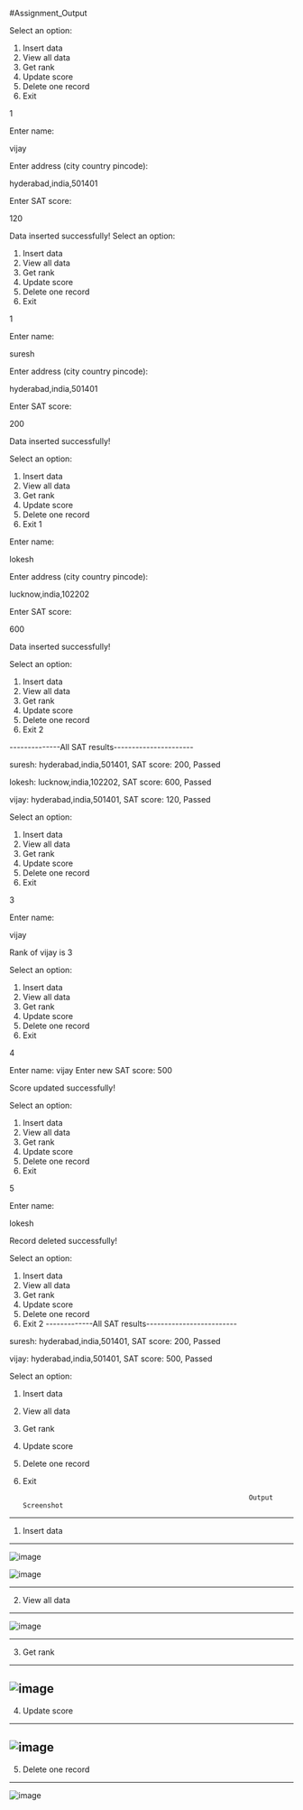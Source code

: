 #Assignment_Output

Select an option:
1. Insert data
2. View all data
3. Get rank
4. Update score
5. Delete one record
6. Exit

1

Enter name:

vijay

Enter address (city country pincode):

hyderabad,india,501401

Enter SAT score:

120

Data inserted successfully!
Select an option:
1. Insert data
2. View all data
3. Get rank
4. Update score
5. Delete one record
6. Exit

1

Enter name:

suresh

Enter address (city country pincode):

hyderabad,india,501401

Enter SAT score:

200

Data inserted successfully!

Select an option:
1. Insert data
2. View all data
3. Get rank
4. Update score
5. Delete one record
6. Exit
1

Enter name:

lokesh

Enter address (city country pincode):

lucknow,india,102202

Enter SAT score:

600

Data inserted successfully!

Select an option:
1. Insert data
2. View all data
3. Get rank
4. Update score
5. Delete one record
6. Exit
2

--------------All SAT results----------------------

suresh: hyderabad,india,501401, SAT score: 200, Passed

lokesh: lucknow,india,102202, SAT score: 600, Passed

vijay: hyderabad,india,501401, SAT score: 120, Passed

Select an option:
1. Insert data
2. View all data
3. Get rank
4. Update score
5. Delete one record
6. Exit

3

Enter name:

vijay

Rank of vijay is 3

Select an option:
1. Insert data
2. View all data
3. Get rank
4. Update score
5. Delete one record
6. Exit

4

Enter name:
vijay
Enter new SAT score:
500

Score updated successfully!

Select an option:
1. Insert data
2. View all data
3. Get rank
4. Update score
5. Delete one record
6. Exit

5

Enter name:

lokesh

Record deleted successfully!

Select an option:
1. Insert data
2. View all data
3. Get rank
4. Update score
5. Delete one record
6. Exit
2
-------------All SAT results-------------------------

suresh: hyderabad,india,501401, SAT score: 200, Passed

vijay: hyderabad,india,501401, SAT score: 500, Passed

Select an option:
1. Insert data
2. View all data
3. Get rank
4. Update score
5. Delete one record
6. Exit

                                                               Output Screenshot
                                                               
                                                               
 ---------------                                                              
 1. Insert data
 ---------------
                                                               
![image](https://user-images.githubusercontent.com/98251620/235087256-7fd04f63-5f07-4bea-a207-9f55af1d874f.png)

![image](https://user-images.githubusercontent.com/98251620/235087319-252d0e11-d1cc-44e7-be35-a63f60145bce.png)

-----------------
2. View all data
----------------

![image](https://user-images.githubusercontent.com/98251620/235088774-e317db72-97d8-458c-8cb6-dd1a89638548.png)

--------------
3. Get rank
-------------
![image](https://user-images.githubusercontent.com/98251620/235089179-0017712c-432d-4d63-88a6-4b018463733e.png)
---------------
4. Update score
---------------

![image](https://user-images.githubusercontent.com/98251620/235089668-2dc443ae-b294-4f5a-8783-5d7fe0c8022f.png)
--------------------
5. Delete one record
-------------------

![image](https://user-images.githubusercontent.com/98251620/235090135-c85aaafa-c175-49b8-8b60-9fbb27c49ea1.png)







